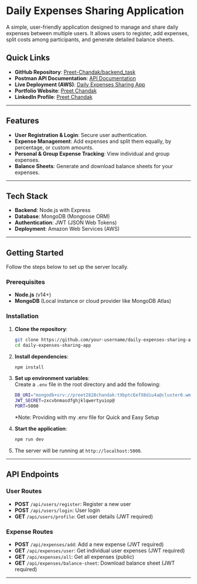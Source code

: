 # **Daily Expenses Sharing Application**

A simple, user-friendly application designed to manage and share daily expenses between multiple users. It allows users to register, add expenses, split costs among participants, and generate detailed balance sheets.

## **Quick Links**
- **GitHub Repository**: [Preet-Chandak/backend_task](https://github.com/Preet-Chandak/backend_task)
- **Postman API Documentation**: [API Documentation](https://documenter.getpostman.com/view/33333489/2sAXxY2TPQ)
- **Live Deployment (AWS)**: [Daily Expenses Sharing App](http://3.110.217.208/)
- **Portfolio Website**: [Preet Chandak](https://www.preetchandak.in/)
- **LinkedIn Profile**: [Preet Chandak](https://www.linkedin.com/in/preet-chandak/)

---

## **Features**
- **User Registration & Login**: Secure user authentication.
- **Expense Management**: Add expenses and split them equally, by percentage, or custom amounts.
- **Personal & Group Expense Tracking**: View individual and group expenses.
- **Balance Sheets**: Generate and download balance sheets for your expenses.

---

## **Tech Stack**
- **Backend**: Node.js with Express
- **Database**: MongoDB (Mongoose ORM)
- **Authentication**: JWT (JSON Web Tokens)
- **Deployment**: Amazon Web Services (AWS)

---

## **Getting Started**

Follow the steps below to set up the server locally.

### **Prerequisites**
- **Node.js** (v14+)
- **MongoDB** (Local instance or cloud provider like MongoDB Atlas)

### **Installation**

1. **Clone the repository**:

    ```bash
    git clone https://github.com/your-username/daily-expenses-sharing-app.git
    cd daily-expenses-sharing-app
    ```

2. **Install dependencies**:

    ```bash
    npm install
    ```

3. **Set up environment variables**:  
   Create a `.env` file in the root directory and add the following:

    ```bash
    DB_URI="mongodb+srv://preet2828chandak:tXbptcEefX8diu4a@cluster0.wm03e.mongodb.net/?retryWrites=true&w=majority&appName=Cluster0/daily-expenses-sharing"
   JWT_SECRET=zxcvbnmasdfghjklqwertyuiop@
   PORT=5000
    ```
    *Note: Providing with my .env file for Quick and Easy Setup 

4. **Start the application**:

    ```bash
    npm run dev
    ```

5. The server will be running at `http://localhost:5000`.

---

## **API Endpoints**

### **User Routes**
- **POST** `/api/users/register`: Register a new user
- **POST** `/api/users/login`: User login
- **GET** `/api/users/profile`: Get user details (JWT required)

### **Expense Routes**
- **POST** `/api/expenses/add`: Add a new expense (JWT required)
- **GET** `/api/expenses/user`: Get individual user expenses (JWT required)
- **GET** `/api/expenses/all`: Get all expenses (public)
- **GET** `/api/expenses/balance-sheet`: Download balance sheet (JWT required)

---
